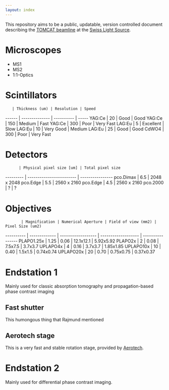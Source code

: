 ```yaml
---
layout: index
---
```


This repository aims to be a public, updatable, version controlled document describing the [TOMCAT beamline](http://psi.ch/sls/tomcat) at the [Swiss Light Source](http://psi.ch/sls).

# Microscopes

* MS1
* MS2
* 1:1-Optics

# Scintillators

       | Thickness (um) | Resolution | Speed
------ | -------------- | ---------- | -----
YAG:Ce | 20  | Good      | Good
YAG:Ce | 150 | Medium    | Fast
YAG:Ce | 300 | Poor      | Very Fast
LAG:Eu | 5   | Excellent | Slow
LAG:Eu | 10  | Very Good | Medium
LAG:Eu | 25  | Good      | Good
CdWO4  | 300 | Poor      | Very Fast 

# Detectors

          | Physical pixel size [um] | Total pixel size
--------- | ------------------------ | ----------------
pco.Dimax | 6.5 | 2048 x 2048
pco.Edge  | 5.5 | 2560 x 2160
pco.Edge  | 4.5 | 2560 x 2160
pco.2000  | ?   | ?


# Objectives

           | Magnification | Numerical Aperture | Field of view (mm2) | Pixel Size (um2)
---------- | ------------- | ------------------ | ------------------- | ----------------
PLAPO1.25x | 1.25 | 0.06 | 12.1x12.1 | 5.92x5.92
PLAPO2x    | 2    | 0.08 |	7.5x7.5   | 3.7x3.7
UPLAPO4x   | 4    | 0.16 | 3.7x3.7   | 1.85x1.85
UPLAPO10x  | 10   | 0.40 | 1.5x1.5   | 0.74x0.74
UPLAPO20x  | 20   | 0.70 | 0.75x0.75 | 0.37x0.37 

# Endstation 1
Mainly used for classic absorption tomography and propagation-based phase contrast imaging

## Fast shutter
This humongous thing that Rajmund mentioned

## Aerotech stage
This is a very fast and stable rotation stage, provided by [Aerotech](http://www.aerotech.com/).

# Endstation 2
Mainly used for differential phase contrast imaging.
